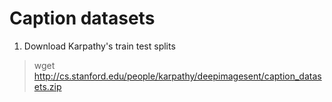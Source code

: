# Caption datasets
1. Download Karpathy's train test splits
> wget http://cs.stanford.edu/people/karpathy/deepimagesent/caption_datasets.zip